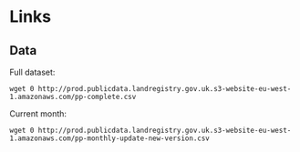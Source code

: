 # Links

## Data

Full dataset:

`wget 0 http://prod.publicdata.landregistry.gov.uk.s3-website-eu-west-1.amazonaws.com/pp-complete.csv`

Current month:

`wget 0 http://prod.publicdata.landregistry.gov.uk.s3-website-eu-west-1.amazonaws.com/pp-monthly-update-new-version.csv`
